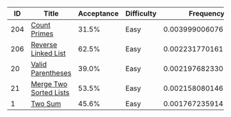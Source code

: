 |ID|Title|Acceptance|Difficulty|Frequency|
|----|-----|----|---|---|
|204|[Count Primes]( https://leetcode.com/problems/count-primes)|31.5%|Easy|0.003999006076005168|
|206|[Reverse Linked List]( https://leetcode.com/problems/reverse-linked-list)|62.5%|Easy|0.002231770161393673|
|20|[Valid Parentheses]( https://leetcode.com/problems/valid-parentheses)|39.0%|Easy|0.002197682330605871|
|21|[Merge Two Sorted Lists]( https://leetcode.com/problems/merge-two-sorted-lists)|53.5%|Easy|0.002158080146984904|
|1|[Two Sum]( https://leetcode.com/problems/two-sum)|45.6%|Easy|0.001767235914611495|

